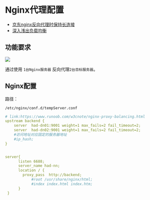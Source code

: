# Nginx代理配置

- [京东nginx反向代理时保持长连接](https://mp.weixin.qq.com/s/Q_sI-NGybro9lwoZtyQkpw)
- [深入浅出负载均衡](https://mp.weixin.qq.com/s/69AGivVfwjEzCNvwJ1_2tQ)

## 功能要求

![](/images/nginx-conf.png)

通过使用 `1台Nginx服务器` 反向代理`2台目标服务器`。

## Nginx配置

路径：


```
/etc/nginx/conf.d/tempServer.conf
```

```yml
# link:https://www.runoob.com/w3cnote/nginx-proxy-balancing.html
upstream backend {
	server	had-dn01:9001 weight=1 max_fails=2 fail_timeout=2;
	server  had-dn02:9001 weight=1 max_fails=2 fail_timeout=2;
	#访问地址对应固定的服务器地址
	#ip_hash;
}


server{
      listen 6688;
      server_name had-nn;
      location / {
		proxy_pass	http://backend;
          	#root /usr/share/nginx/html;
          	#index index.html index.htm;
      }
 }
```

